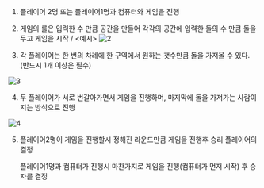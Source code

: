1. 플레이어 2명 또는 플레이어1명과 컴퓨터와 게임을 진행

2. 게임의 룰은 입력한 수 만큼 공간을 만들어 각각의 공간에 입력한 돌의 수 만큼 돌을 두고 게임을 시작
/
<예시>
![2](https://user-images.githubusercontent.com/42165319/44079376-d0afe2ca-9fe3-11e8-9004-73cddbca1da5.png)

3. 각 플레이어는 한 번의 차례에 한 구역에서 원하는 갯수만큼 돌을 가져올 수 있다.(반드시 1개 이상은 필수)

![3](https://user-images.githubusercontent.com/42165319/44079649-96d0820c-9fe4-11e8-972f-83be2710949f.png)

4. 두 플레이어가 서로 번갈아가면서 게임을 진행하며, 마지막에 돌을 가져가는 사람이 지는 방식으로 진행

![4](https://user-images.githubusercontent.com/42165319/44079795-117dbd08-9fe5-11e8-91ca-727abbe2e333.png)

5. 플레이어2명이 게임을 진행할시 정해진 라운드만큼 게임을 진행후 승리 플레이어의 결정

   플레이어1명과 컴퓨터가 진행시 마찬가지로 게임을 진행(컴퓨터가 먼저 시작) 후 승자를 결정
